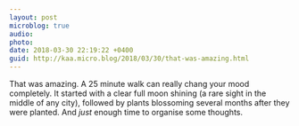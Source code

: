 ```yaml
---
layout: post
microblog: true
audio: 
photo: 
date: 2018-03-30 22:19:22 +0400
guid: http://kaa.micro.blog/2018/03/30/that-was-amazing.html
---
```

That was amazing. A 25 minute walk can really chang your mood completely. It started with a clear full moon shining (a rare sight in the middle of any city), followed by plants blossoming several months after they were planted. And _just_ enough time to organise some thoughts.
